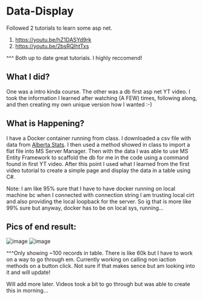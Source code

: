 # Data-Display

Followed 2 tutorials to learn some asp net. 

1. https://youtu.be/hZ1DASYd9rk
1. https://youtu.be/2bsRQIhtTxs

^^^ Both up to date great tutorials. I highly reccomend!

## What I did?
One was a intro kinda course. The other was a db first asp net YT video. I took the information I learned after watching (A FEW) times, following along, and then creating my own unique version how I wanted :-)

## What is Happening?
I have a Docker container running from class. I downloaded a csv file with data from [Alberta Stats](https://www.alberta.ca/stats/covid-19-alberta-statistics.htm?aff_id=1262#data-export). I then used a method showed in class to import a flat file into MS Server Manager. Then with the data I was able to use MS Entity Framework to scaffold the db for me in the code using a command found in first YT video. After this point I used what I learned from the first video tutorial to create a simple page and display the data in a table using C#.

Note: I am like 95% sure that I have to have docker running on local machine bc when I connected with connection string I am trusting local cirt and also providing the local loopback for the server. So ig that is more like 99% sure but anyway, docker has to be on local sys, running...

## Pics of end result:
![image](https://user-images.githubusercontent.com/70828342/192597122-669686a6-7ad8-4e51-aef0-7c3ee76eca6f.png)
![image](https://user-images.githubusercontent.com/70828342/192597180-9ad28ea2-cda0-4115-8637-6ad8e118667a.png)

^^^Only showing ~100 records in table. There is like 60k but I have to work on a way to go through em. 
Currently working on calling non iaction methods on a button click. Not sure if that makes sence but am looking into it and will update!


Will add more later. Videos took a bit to go through but was able to create this in morning...
